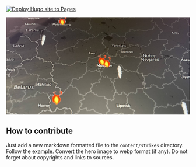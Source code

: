 [![Deploy Hugo site to Pages](https://github.com/russiaonfire/russiaonfire.github.io/actions/workflows/pages.yaml/badge.svg)](https://github.com/russiaonfire/russiaonfire.github.io/actions/workflows/pages.yaml)

![russia on fire](static/og.jpg?raw=true)

## How to contribute 


Just add a new markdown formatted file to the `content/strikes` directory. Follow the [example](content/strikes/engels-2.md). Convert the hero image to webp format (if any). Do not forget about copyrights and links to sources.
